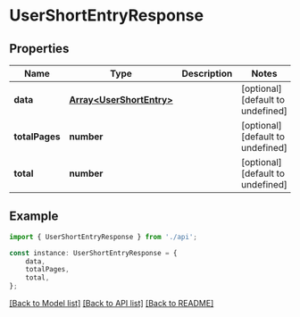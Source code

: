 # UserShortEntryResponse


## Properties

Name | Type | Description | Notes
------------ | ------------- | ------------- | -------------
**data** | [**Array&lt;UserShortEntry&gt;**](UserShortEntry.md) |  | [optional] [default to undefined]
**totalPages** | **number** |  | [optional] [default to undefined]
**total** | **number** |  | [optional] [default to undefined]

## Example

```typescript
import { UserShortEntryResponse } from './api';

const instance: UserShortEntryResponse = {
    data,
    totalPages,
    total,
};
```

[[Back to Model list]](../README.md#documentation-for-models) [[Back to API list]](../README.md#documentation-for-api-endpoints) [[Back to README]](../README.md)
